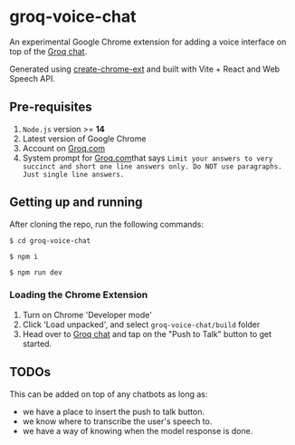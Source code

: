 # groq-voice-chat

An experimental Google Chrome extension for adding a voice interface on top of the [Groq chat](https://groq.com).

Generated using [create-chrome-ext](https://github.com/guocaoyi/create-chrome-ext) and built with Vite + React and Web Speech API.

## Pre-requisites

1. `Node.js` version >= **14**
2. Latest version of Google Chrome
3. Account on [Groq.com](https://groq.com)
4. System prompt for [Groq.com](https://groq.com)that says `Limit your answers to very succinct and short one line answers only. Do NOT use paragraphs. Just single line answers.`

## Getting up and running

After cloning the repo, run the following commands:

```shell
$ cd groq-voice-chat

$ npm i

$ npm run dev
```

### Loading the Chrome Extension

1. Turn on Chrome 'Developer mode'
2. Click 'Load unpacked', and select `groq-voice-chat/build` folder
3. Head over to [Groq chat](https://groq.com) and tap on the "Push to Talk" button to get started.


## TODOs
This can be added on top of any chatbots as long as:
* we have a place to insert the push to talk button.
* we know where to transcribe the user's speech to.
* we have a way of knowing when the model response is done.
